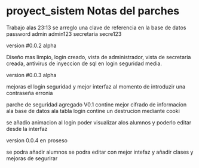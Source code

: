 # proyect_sistem Notas del parches

Trabajo
alas 23:13 se arreglo una clave de referencia en la base de datos
password admin admin123
secretaria secre123


version #0.0.2 alpha

Diseño mas limpio, login creado, vista de administrador, vista de secretaria creada, antivirus de inyeccion de sql en login seguridad media.


version #0.0.3 alpha

mejoras el login seguridad y mejor interfaz al momento de introduzir una contraseña erronia 


parche de seguridad agregado V0.1
contine mejor cifrado de informacion ala base de datos ala tabla login 
contine un destrucion mediante cooki



se añadio animacion al login 
poder visualizar alos alumnos y poderlo editar desde la interfaz 


version 0.0.4 en proseso 

se podra añadir alumnos se podra editar con mejor intefaz y añadir clases y mejoras de segurirar


